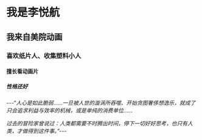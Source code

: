# 我是李悦航

## 我来自美院动画

### 喜欢纸片人、收集塑料小人

#### 擅长看动画片

##### 性格还好

*---“人心是如此脆弱……一旦被人世的漩涡所吞噬、开始贪图奢侈想逸乐，就成了只会追求利益与效率的机械，或是单纯的消费单位……*

*过去的冒险家曾说过：人类都需要不时腾出时间，停下一切好好思考，也只有人类，才做得到这件事。”---*